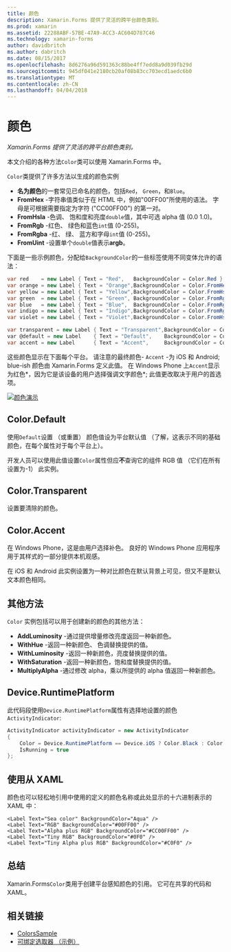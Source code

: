 ```yaml
---
title: 颜色
description: Xamarin.Forms 提供了灵活的跨平台颜色类别。
ms.prod: xamarin
ms.assetid: 22288ABF-57BE-47A9-ACC3-AC604D787C46
ms.technology: xamarin-forms
author: davidbritch
ms.author: dabritch
ms.date: 08/15/2017
ms.openlocfilehash: 8d6276a96d591363c88be4ff7edd8a9d039fb29d
ms.sourcegitcommit: 945df041e2180cb20af08b83cc703ecd1aedc6b0
ms.translationtype: MT
ms.contentlocale: zh-CN
ms.lasthandoff: 04/04/2018
---
```

# <a name="colors"></a>颜色

_Xamarin.Forms 提供了灵活的跨平台颜色类别。_

本文介绍的各种方法`Color`类可以使用 Xamarin.Forms 中。

`Color`类提供了许多方法以生成的颜色实例

-  **名为颜色**的一套常见已命名的颜色，包括`Red`， `Green`，和`Blue`。
-  **FromHex** -字符串值类似于在 HTML 中，例如"00FF00"所使用的语法。 字母是可根据需要指定为字符 ("CC00FF00") 的第一对。
-  **FromHsla** -色调、 饱和度和亮度`double`值，其中可选 alpha 值 (0.0 1.0)。
-  **FromRgb** -红色、 绿色和蓝色`int`值 (0-255)。
-  **FromRgba** -红、 绿、 蓝方和字母`int`值 (0-255)。
-  **FromUint** -设置单个`double`值表示**argb**。

下面是一些示例颜色，分配给`BackgroundColor`的一些标签使用不同变体允许的语法：

```csharp
var red    = new Label { Text = "Red",   BackgroundColor = Color.Red };
var orange = new Label { Text = "Orange",BackgroundColor = Color.FromHex("FF6A00") };
var yellow = new Label { Text = "Yellow",BackgroundColor = Color.FromHsla(0.167, 1.0, 0.5, 1.0) };
var green  = new Label { Text = "Green", BackgroundColor = Color.FromRgb (38, 127, 0) };
var blue   = new Label { Text = "Blue",  BackgroundColor = Color.FromRgba(0, 38, 255, 255) };
var indigo = new Label { Text = "Indigo",BackgroundColor = Color.FromRgb (0, 72, 255) };
var violet = new Label { Text = "Violet",BackgroundColor = Color.FromHsla(0.82, 1, 0.25, 1) };

var transparent = new Label { Text = "Transparent",BackgroundColor = Color.Transparent };
var @default = new Label    { Text = "Default",    BackgroundColor = Color.Default };
var accent = new Label      { Text = "Accent",     BackgroundColor = Color.Accent };
```

这些颜色显示在下面每个平台。 请注意的最终颜色- `Accent` -为 iOS 和 Android; blue-ish 颜色由 Xamarin.Forms 定义此值。 在 Windows Phone 上`Accent`显示为红色*，因为它是该设备的用户选择强调文字颜色*; 此值更改取决于用户的首选项。

 [![颜色演示](colors-images/colors-sml.png "颜色演示")](colors-images/colors.png#lightbox "颜色演示")

## <a name="colordefault"></a>Color.Default

使用`Default`设置 （或重置） 颜色值设为平台默认值 （了解，这表示不同的基础颜色，在每个属性对于每个平台上）。

开发人员可以使用此值设置`Color`属性但应**不**查询它的组件 RGB 值 （它们在所有设置为-1） 此实例。

## <a name="colortransparent"></a>Color.Transparent

设置要清除的颜色。

## <a name="coloraccent"></a>Color.Accent

在 Windows Phone，这是由用户选择补色。 良好的 Windows Phone 应用程序用于其样式的一部分提供本机观感。

在 iOS 和 Android 此实例设置为一种对比颜色在默认背景上可见，但又不是默认文本颜色相同。

## <a name="additional-methods"></a>其他方法

`Color` 实例包括可以用于创建新的颜色的其他方法：

-  **AddLuminosity** -通过提供增量修改亮度返回一种新颜色。
-  **WithHue** -返回一种新颜色、 色调替换提供的值。
-  **WithLuminosity** -返回一种新颜色，亮度替换提供的值。
-  **WithSaturation** -返回一种新颜色，饱和度替换提供的值。
-  **MultiplyAlpha** -通过修改 alpha，乘以所提供的 alpha 值返回一种新颜色。

## <a name="deviceruntimeplatform"></a>Device.RuntimePlatform

此代码段使用`Device.RuntimePlatform`属性有选择地设置的颜色`ActivityIndicator`:

```csharp
ActivityIndicator activityIndicator = new ActivityIndicator
{
    Color = Device.RuntimePlatform == Device.iOS ? Color.Black : Color.Default,
    IsRunning = true
};
```

## <a name="using-from-xaml"></a>使用从 XAML

颜色也可以轻松地引用中使用的定义的颜色名称或此处显示的十六进制表示的 XAML 中：

```xaml
<Label Text="Sea color" BackgroundColor="Aqua" />
<Label Text="RGB" BackgroundColor="#00FF00" />
<Label Text="Alpha plus RGB" BackgroundColor="#CC00FF00" />
<Label Text="Tiny RGB" BackgroundColor="#0F0" />
<Label Text="Tiny Alpha plus RGB" BackgroundColor="#C0F0" />
```

## <a name="summary"></a>总结

Xamarin.Forms`Color`类用于创建平台感知颜色的引用。 它可在共享的代码和 XAML。


## <a name="related-links"></a>相关链接

- [ColorsSample](https://developer.xamarin.com/samples/WorkingWithColors)
- [可绑定选取器 （示例）](https://developer.xamarin.com/samples/xamarin-forms/UserInterface/BindablePicker/)
